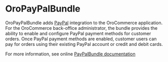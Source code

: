 # OroPayPalBundle

OroPayPalBundle adds [PayPal](https://www.paypal.com/) integration to the OroCommerce application. For the OroCommerce back-office administrator, the bundle provides the ability to enable and configure PayPal payment methods for customer orders. Once PayPal payment methods are enabled, customer users can pay for orders using their existing PayPal account or credit and debit cards.

For more information, see online [PayPalBundle documentation](https://doc.oroinc.com/backend/bundles/commerce/PayPalBundle/)
